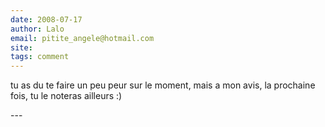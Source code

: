```yaml
---
date: 2008-07-17
author: Lalo
email: pitite_angele@hotmail.com
site: 
tags: comment
---
```


<p>tu as du te faire un peu peur sur le moment, mais a mon avis, la prochaine fois, tu le noteras ailleurs :)</p>
---
